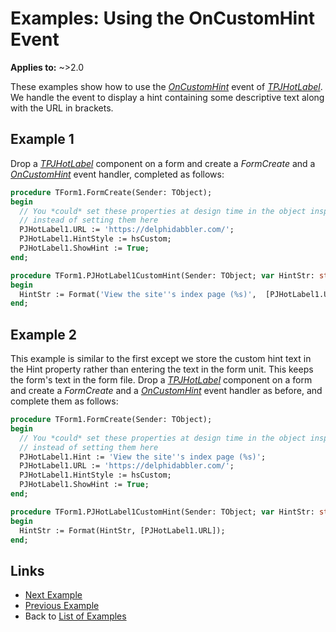# Examples: Using the OnCustomHint Event

**Applies to:** ~>2.0

These examples show how to use the _[OnCustomHint](../API/TPJHotLabel-OnCustomHint.md)_ event of _[TPJHotLabel](../API/TPJHotLabel.md)_. We handle the event to display a hint containing some descriptive text along with the URL in brackets.

## Example 1

Drop a _[TPJHotLabel](../API/TPJHotLabel.md)_ component on a form and create a _FormCreate_ and a _[OnCustomHint](../API/TPJHotLabel-OnCustomHint.md)_ event handler, completed as follows:

```pascal
procedure TForm1.FormCreate(Sender: TObject);
begin
  // You *could* set these properties at design time in the object inspector
  // instead of setting them here
  PJHotLabel1.URL := 'https://delphidabbler.com/';
  PJHotLabel1.HintStyle := hsCustom;
  PJHotLabel1.ShowHint := True;
end;

procedure TForm1.PJHotLabel1CustomHint(Sender: TObject; var HintStr: string);
begin
  HintStr := Format('View the site''s index page (%s)',  [PJHotLabel1.URL]);
end;
```

## Example 2

This example is similar to the first except we store the custom hint text in the Hint property rather than entering the text in the form unit. This keeps the form's text in the form file. Drop a _[TPJHotLabel](../API/TPJHotLabel.md)_ component on a form and create a _FormCreate_ and a _[OnCustomHint](../API/TPJHotLabel-OnCustomHint.md)_ event handler as before, and complete them as follows:

```pascal
procedure TForm1.FormCreate(Sender: TObject);
begin
  // You *could* set these properties at design time in the object inspector
  // instead of setting them here
  PJHotLabel1.Hint := 'View the site''s index page (%s)';
  PJHotLabel1.URL := 'https://delphidabbler.com/';
  PJHotLabel1.HintStyle := hsCustom;
  PJHotLabel1.ShowHint := True;
end;

procedure TForm1.PJHotLabel1CustomHint(Sender: TObject; var HintStr: string);
begin
  HintStr := Format(HintStr, [PJHotLabel1.URL]);
end;
```

## Links

* [Next Example](./Example3.md)
* [Previous Example](./Example1.md)
* Back to [List of Examples](../Examples.md)
